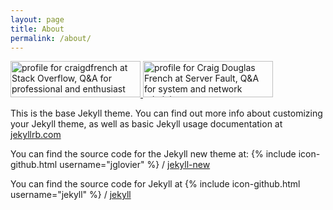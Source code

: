 ```yaml
---
layout: page
title: About
permalink: /about/
---
```


<a href="http://stackoverflow.com/users/3803219/craigdfrench">
<img src="http://stackoverflow.com/users/flair/3803219.png" width="208" height="58" alt="profile for craigdfrench at Stack Overflow, Q&amp;A for professional and enthusiast programmers" title="profile for craigdfrench at Stack Overflow, Q&amp;A for professional and enthusiast programmers">
</a>
<a href="http://serverfault.com/users/237560/craig-douglas-french">
<img src="http://serverfault.com/users/flair/237560.png" width="208" height="58" alt="profile for Craig Douglas French at Server Fault, Q&amp;A for system and network administrators" title="profile for Craig Douglas French at Server Fault, Q&amp;A for system and network administrators">
</a>

This is the base Jekyll theme. You can find out more info about customizing your Jekyll theme, as well as basic Jekyll usage documentation at [jekyllrb.com](http://jekyllrb.com/)

You can find the source code for the Jekyll new theme at:
{% include icon-github.html username="jglovier" %} /
[jekyll-new](https://github.com/jglovier/jekyll-new)

You can find the source code for Jekyll at
{% include icon-github.html username="jekyll" %} /
[jekyll](https://github.com/jekyll/jekyll)
